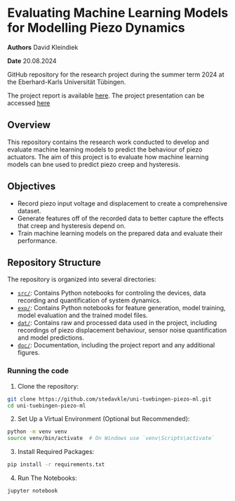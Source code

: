 
# Evaluating Machine Learning Models for Modelling Piezo Dynamics
**Authors** David Kleindiek

**Date** 20.08.2024

GitHub repository for the research project during the summer term 2024 at the Eberhard-Karls Universität Tübingen.

The project report is available [here](doc/Evaluating_Machine_Learning_Models_for_Modelling_Piezo_Dynamics.pdf). The project presentation can be accessed [here](doc/Preseantation.pdf)

## Overview
This repository contains the research work conducted to develop and evaluate machine learning models to predict the behaviour of piezo actuators. The aim of this project is to evaluate how machine learning models can bne used to predict piezo creep and hysteresis.

## Objectives
 - Record piezo input voltage and displacement to create a comprehensive dataset.
 - Generate features off of the recorded data to better capture the effects that creep and hysteresis depend on.
 - Train machine learning models on the prepared data and evaluate their performance.

## Repository Structure

The repository is organized into several directories:

 - [`src/`](src): Contains Python notebooks for controling the devices, data recording and quantification of system dynamics.
 - [`exp/`](exp): Contains Python notebooks for feature generation, model training, model evaluation and the trained model files.
 - [`dat/`](dat): Contains raw and processed data used in the project, including recordings of piezo displacement behaviour, sensor noise quantification and model predictions.
 - [`doc/`](doc): Documentation, including the project report and any additional figures.

### Running the code
1. Clone the repository:
```bash
git clone https://github.com/stedavkle/uni-tuebingen-piezo-ml.git
cd uni-tuebingen-piezo-ml
```
2. Set Up a Virtual Environment (Optional but Recommended):
```bash
python -m venv venv
source venv/bin/activate  # On Windows use `venv\Scripts\activate`
```
3. Install Required Packages:
```bash
pip install -r requirements.txt
```
4. Run The Notebooks:
```bash
jupyter notebook
```
